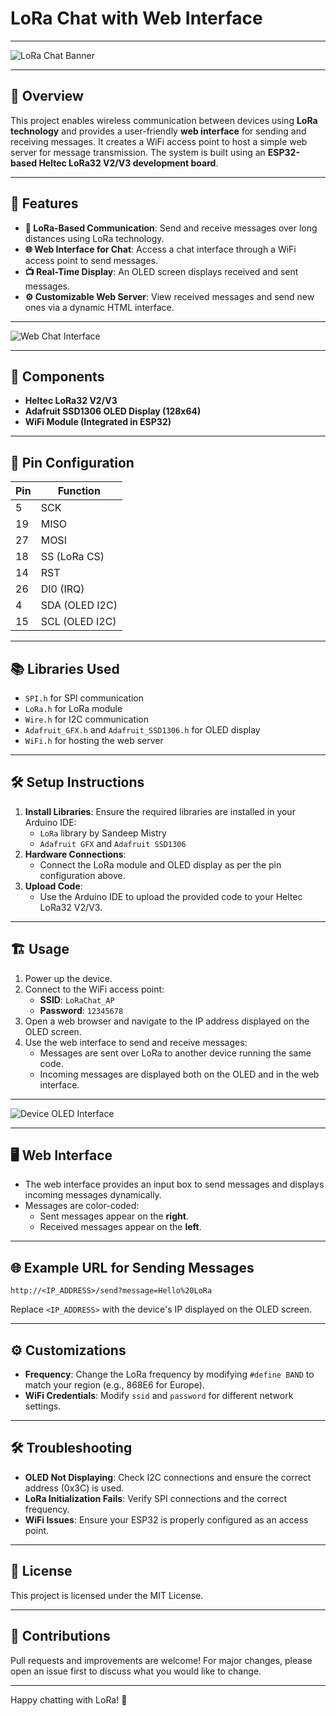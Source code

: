 # LoRa Chat with Web Interface

---

![LoRa Chat Banner](IMG_1095.jpg)

---

## 🌟 Overview
This project enables wireless communication between devices using **LoRa technology** and provides a user-friendly **web interface** for sending and receiving messages. It creates a WiFi access point to host a simple web server for message transmission. The system is built using an **ESP32-based Heltec LoRa32 V2/V3 development board**.

---

## 🚀 Features

- **📡 LoRa-Based Communication**: Send and receive messages over long distances using LoRa technology.
- **🌐 Web Interface for Chat**: Access a chat interface through a WiFi access point to send messages.
- **📺 Real-Time Display**: An OLED screen displays received and sent messages.
- **⚙️ Customizable Web Server**: View received messages and send new ones via a dynamic HTML interface.

---

![Web Chat Interface](IMG_1096.jpg)

---

## 🔩 Components
- **Heltec LoRa32 V2/V3**
- **Adafruit SSD1306 OLED Display (128x64)**
- **WiFi Module (Integrated in ESP32)**

---

## 🧩 Pin Configuration
| Pin | Function         |
|-----|-----------------|
| 5   | SCK             |
| 19  | MISO            |
| 27  | MOSI            |
| 18  | SS (LoRa CS)    |
| 14  | RST             |
| 26  | DI0 (IRQ)       |
| 4   | SDA (OLED I2C)  |
| 15  | SCL (OLED I2C)  |

---

## 📚 Libraries Used
- `SPI.h` for SPI communication
- `LoRa.h` for LoRa module
- `Wire.h` for I2C communication
- `Adafruit_GFX.h` and `Adafruit_SSD1306.h` for OLED display
- `WiFi.h` for hosting the web server

---

## 🛠️ Setup Instructions

1. **Install Libraries**: Ensure the required libraries are installed in your Arduino IDE:
   - `LoRa` library by Sandeep Mistry
   - `Adafruit GFX` and `Adafruit SSD1306`
2. **Hardware Connections**:
   - Connect the LoRa module and OLED display as per the pin configuration above.
3. **Upload Code**:
   - Use the Arduino IDE to upload the provided code to your Heltec LoRa32 V2/V3.

---

## 🏗️ Usage
1. Power up the device.
2. Connect to the WiFi access point:
   - **SSID**: `LoRaChat_AP`
   - **Password**: `12345678`
3. Open a web browser and navigate to the IP address displayed on the OLED screen.
4. Use the web interface to send and receive messages:
   - Messages are sent over LoRa to another device running the same code.
   - Incoming messages are displayed both on the OLED and in the web interface.

---

![Device OLED Interface](IMG_1097.PNG)

---

## 🖥️ Web Interface
- The web interface provides an input box to send messages and displays incoming messages dynamically.
- Messages are color-coded:
  - Sent messages appear on the **right**.
  - Received messages appear on the **left**.

---

## 🌐 Example URL for Sending Messages
```plaintext
http://<IP_ADDRESS>/send?message=Hello%20LoRa
```
Replace `<IP_ADDRESS>` with the device's IP displayed on the OLED screen.

---

## ⚙️ Customizations
- **Frequency**: Change the LoRa frequency by modifying `#define BAND` to match your region (e.g., 868E6 for Europe).
- **WiFi Credentials**: Modify `ssid` and `password` for different network settings.

---

## 🛠️ Troubleshooting
- **OLED Not Displaying**: Check I2C connections and ensure the correct address (0x3C) is used.
- **LoRa Initialization Fails**: Verify SPI connections and the correct frequency.
- **WiFi Issues**: Ensure your ESP32 is properly configured as an access point.

---

## 📝 License
This project is licensed under the MIT License.

---

## 🤝 Contributions
Pull requests and improvements are welcome! For major changes, please open an issue first to discuss what you would like to change.

---

Happy chatting with LoRa! 🎉

